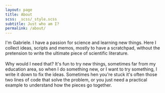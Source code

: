 ```yaml
---
layout: page
title: About
scss: _scss/_style.scss
subtitle: Just who am I?
permalink: /about/
---
```


I'm Gabriele. I have a passion for science and learning new things. Here I collect ideas, scripts and memos, mostly to have a scratchpad, without the pretension to write the ultimate piece of scientific literature.
<br><br>
 Why would I need that? It's fun to try new things, sometimes far from my education area, so when I do something new, or I want to try something, I write it down to fix the ideas.  Sometimes hen you're stuck it's often those two lines of code that solve the problem, or you just need a practical example to understand how the pieces go together. 


